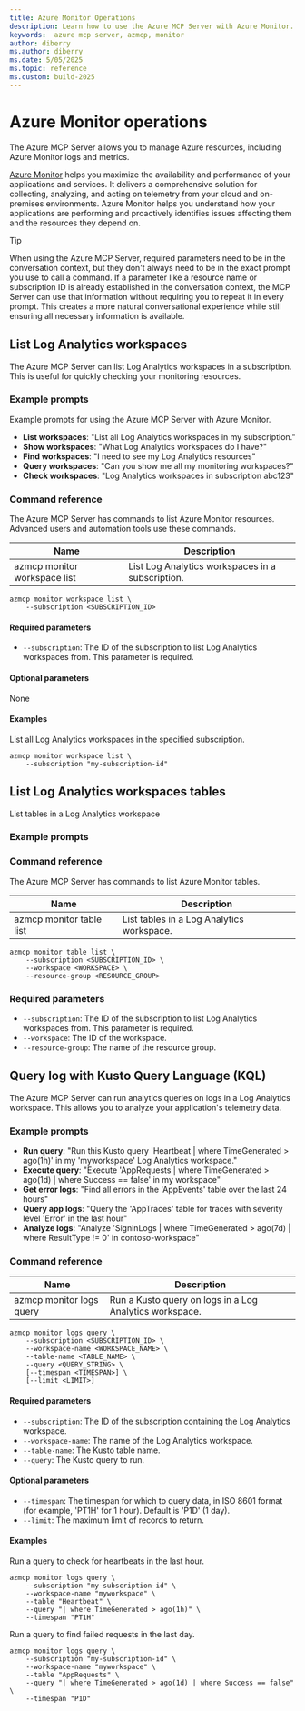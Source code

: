 ```yaml
---
title: Azure Monitor Operations
description: Learn how to use the Azure MCP Server with Azure Monitor.
keywords:  azure mcp server, azmcp, monitor
author: diberry
ms.author: diberry
ms.date: 5/05/2025
ms.topic: reference
ms.custom: build-2025
---
```

<!-- This is the proposed command article template for the Azure MCP Server documentation -->
<!-- H1 will be <SERVICE-NAME> operations -->
# Azure Monitor operations

The Azure MCP Server allows you to manage Azure resources, including Azure Monitor logs and metrics.

<!-- Brief description of the service with link to the official documentation. -->

[Azure Monitor](/azure/azure-monitor/overview) helps you maximize the availability and performance of your applications and services. It delivers a comprehensive solution for collecting, analyzing, and acting on telemetry from your cloud and on-premises environments. Azure Monitor helps you understand how your applications are performing and proactively identifies issues affecting them and the resources they depend on.

> [!TIP]
> When using the Azure MCP Server, required parameters need to be in the conversation context, but they don't always need to be in the exact prompt you use to call a command. If a parameter like a resource name or subscription ID is already established in the conversation context, the MCP Server can use that information without requiring you to repeat it in every prompt. This creates a more natural conversational experience while still ensuring all necessary information is available.

<!--  
In this article...
Manage navigation by auto H2 links
-->

<!-- Each command is organized by intent - as an H2 that we can use for navigation -->
## List Log Analytics workspaces

The Azure MCP Server can list Log Analytics workspaces in a subscription. This is useful for quickly checking your monitoring resources.

<!-- the next subsection is for example prompts that would give the LLM a hint fort  -->
### Example prompts

Example prompts for using the Azure MCP Server with Azure Monitor.

<!-- create several examples for the reader that capture the intent -->
- **List workspaces**: "List all Log Analytics workspaces in my subscription."
- **Show workspaces**: "What Log Analytics workspaces do I have?"
- **Find workspaces**: "I need to see my Log Analytics resources"
- **Query workspaces**: "Can you show me all my monitoring workspaces?"
- **Check workspaces**: "Log Analytics workspaces in subscription abc123"

<!-- The command reference is for the tool command that will run by the MCP Server -->
### Command reference

The Azure MCP Server has commands to list Azure Monitor resources. Advanced users and automation tools use these commands.

| Name            | Description               |
|-----------------|--------------------------|
| azmcp monitor workspace list | List Log Analytics workspaces in a subscription.|

```console
azmcp monitor workspace list \
    --subscription <SUBSCRIPTION_ID>

```

#### Required parameters

- `--subscription`: The ID of the subscription to list Log Analytics workspaces from. This parameter is required.
 
#### Optional parameters

None

#### Examples

List all Log Analytics workspaces in the specified subscription.

```console
azmcp monitor workspace list \
    --subscription "my-subscription-id"
```

## List Log Analytics workspaces tables

List tables in a Log Analytics workspace

### Example prompts

### Command reference

The Azure MCP Server has commands to list Azure Monitor tables. 

| Name            | Description               |
|-----------------|--------------------------|
| azmcp monitor table list | List tables in a Log Analytics workspace.|

```console
azmcp monitor table list \
    --subscription <SUBSCRIPTION_ID> \
    --workspace <WORKSPACE> \
    --resource-group <RESOURCE_GROUP>
```

### Required parameters

- `--subscription`: The ID of the subscription to list Log Analytics workspaces from. This parameter is required.
- `--workspace`: The ID of the workspace.
- `--resource-group`: The name of the resource group.

## Query log with Kusto Query Language (KQL)

The Azure MCP Server can run analytics queries on logs in a Log Analytics workspace. This allows you to analyze your application's telemetry data.

### Example prompts

- **Run query**: "Run this Kusto query 'Heartbeat | where TimeGenerated > ago(1h)' in my 'myworkspace' Log Analytics workspace."
- **Execute query**: "Execute 'AppRequests | where TimeGenerated > ago(1d) | where Success == false' in my workspace"
- **Get error logs**: "Find all errors in the 'AppEvents' table over the last 24 hours"
- **Query app logs**: "Query the 'AppTraces' table for traces with severity level 'Error' in the last hour"
- **Analyze logs**: "Analyze 'SigninLogs | where TimeGenerated > ago(7d) | where ResultType != 0' in contoso-workspace"

### Command reference

| Name            | Description               |
|-----------------|--------------------------|
| azmcp monitor logs query | Run a Kusto query on logs in a Log Analytics workspace.|

```console
azmcp monitor logs query \
    --subscription <SUBSCRIPTION_ID> \
    --workspace-name <WORKSPACE_NAME> \
    --table-name <TABLE_NAME> \
    --query <QUERY_STRING> \
    [--timespan <TIMESPAN>] \
    [--limit <LIMIT>]
```

#### Required parameters

- `--subscription`: The ID of the subscription containing the Log Analytics workspace.
- `--workspace-name`: The name of the Log Analytics workspace.
- `--table-name`: The Kusto table name.
- `--query`: The Kusto query to run.

#### Optional parameters

- `--timespan`: The timespan for which to query data, in ISO 8601 format (for example, 'PT1H' for 1 hour). Default is 'P1D' (1 day).
- `--limit`: The maximum limit of records to return.

#### Examples

Run a query to check for heartbeats in the last hour.

```console
azmcp monitor logs query \
    --subscription "my-subscription-id" \
    --workspace-name "myworkspace" \
    --table "Heartbeat" \
    --query "| where TimeGenerated > ago(1h)" \
    --timespan "PT1H"
```

Run a query to find failed requests in the last day.

```console
azmcp monitor logs query \
    --subscription "my-subscription-id" \
    --workspace-name "myworkspace" \
    --table "AppRequests" \
    --query "| where TimeGenerated > ago(1d) | where Success == false" \
    --timespan "P1D"
```
